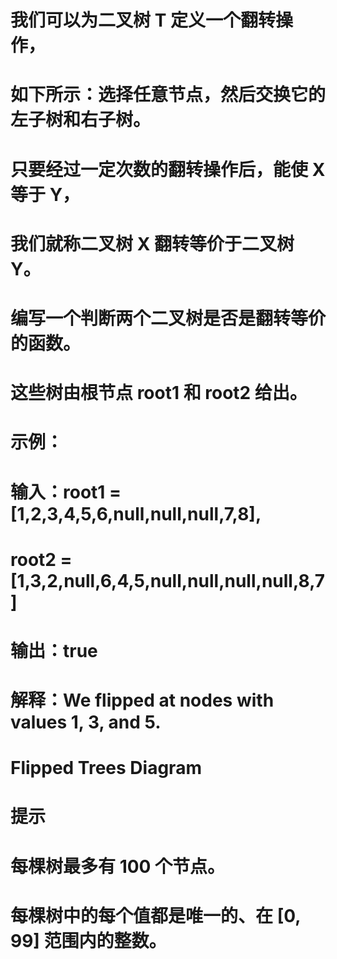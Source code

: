 # 我们可以为二叉树 T 定义一个翻转操作，
# 如下所示：选择任意节点，然后交换它的左子树和右子树。
# 只要经过一定次数的翻转操作后，能使 X 等于 Y，
# 我们就称二叉树 X 翻转等价于二叉树 Y。
# 编写一个判断两个二叉树是否是翻转等价的函数。
# 这些树由根节点 root1 和 root2 给出。
# 示例：
# 输入：root1 = [1,2,3,4,5,6,null,null,null,7,8], 
# root2 = [1,3,2,null,6,4,5,null,null,null,null,8,7]
# 输出：true
# 解释：We flipped at nodes with values 1, 3, and 5.
# Flipped Trees Diagram
# 提示
# 每棵树最多有 100 个节点。
# 每棵树中的每个值都是唯一的、在 [0, 99] 范围内的整数。
